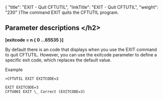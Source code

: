 {
    "title": "EXIT - Quit CFTUTIL",
    "linkTitle": "EXIT - Quit CFTUTIL",
    "weight": "230"
}The command EXIT quits the CFTUTIL program.

## Parameter descriptions &lt;/h2>

**\[exitcode = n { 0 ...65535 }\]**

By default there is an code that displays when you use the EXIT command to quit CFTUTIL. However, you can use the exitcode parameter to define a specific exit code, which replaces the default value.

Example

```
>CFTUTIL EXIT EXITCODE=3
 
EXIT EXITCODE=3
CFTU00I EXIT \_ Correct (EXITCODE=3)
```
